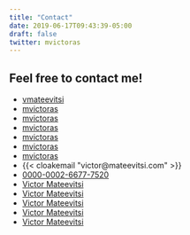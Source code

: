 ```yaml
---
title: "Contact"
date: 2019-06-17T09:43:39-05:00
draft: false
twitter: mvictoras
---
```


## Feel free to contact me!

<ul class="list-group mb-4 mt-4">
  <li class="list-group-item border-0 py-1"><i class="fa fa-facebook fa-fw"></i><a href="https://www.facebook.com/vmateevitsi" target="_blank">vmateevitsi</a></li>
  <li class="list-group-item border-0 py-1"><i class="fa fa-instagram fa-fw"></i><a href="https://www.instagram.com/mvictoras" target="_blank">mvictoras</a></li>
  <li class="list-group-item border-0 py-1"><i class="fa fa-linkedin fa-fw"></i><a href="https://www.linkedin.com/in/mvictoras" target="_blank">mvictoras</a></li>
  <li class="list-group-item border-0 py-1"><i class="fa fa-twitter fa-fw"></i><a href="https://twitter.com/mvictoras" target="_blank">mvictoras</a></li>
  <li class="list-group-item border-0 py-1"><i class="fa fa-github fa-fw"></i><a href="https://github.com/mvictoras" target="_blank">mvictoras</a></li>
  <li class="list-group-item border-0 py-1"><i class="fa fa-youtube fa-fw"></i><a href="https://www.youtube.com/channel/UCCZzJu2K2pjlIk2qzj4-_lw" target="_blank">mvictoras</a></li>
  <li class="list-group-item border-0 py-1"><i class="fa fa-vimeo fa-fw"></i><a href="https://vimeo.com/mvictoras" target="_blank">mvictoras</a></li>
  <li class="list-group-item border-0 py-1"><i class="fa fa-envelope fa-fw"></i>{{< cloakemail "victor@mateevitsi.com" >}}</li>
  <li class="list-group-item border-0 py-1"><i class="ai ai-orcid"></i> <a href="http://orcid.org/0000-0002-6677-7520" target="_blank">0000-0002-6677-7520</a></li>
  <li class="list-group-item border-0 py-1"><i class="ai ai-academia"></i> <a href="https://independent.academia.edu/VictorMateevitsi" target="_blank">Victor Mateevitsi</a></li>
  <li class="list-group-item border-0 py-1"><i class="ai ai-google-scholar"></i> <a href="https://scholar.google.com/citations?user=j1DCbncAAAAJ" target="_blank">Victor Mateevitsi</a></li>
  <li class="list-group-item border-0 py-1"><i class="ai ai-researcherid"></i> <a href="https://www.researchgate.net/profile/Victor_Mateevitsi" target="_blank">Victor Mateevitsi</a></li>
  <li class="list-group-item border-0 py-1"><i class="ai ai-acm"></i> <a href="https://dl.acm.org/profile/81372593796" target="_blank">Victor Mateevitsi</a></li>
  <li class="list-group-item border-0 py-1"><i class="ai ai-publons"></i> <a href="https://publons.com/researcher/1704047/victor-mateevitsi/" target="_blank">Victor Mateevitsi</a></li>

</ul>
